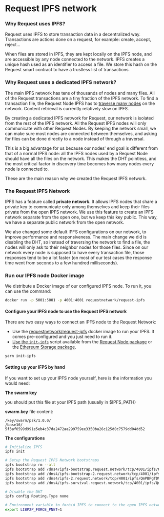 # Request IPFS network

### Why Request uses IPFS?

Request uses IPFS to store transaction data in a decentralized way. Transactions are actions done on a request, for example: create, accept, reject...

When files are stored in IPFS, they are kept locally on the IPFS node, and are accessible by any node connected to the network. IPFS creates a unique hash used as an identifier to access a file. We store this hash on the Request smart contract to have a trustless list of transactions.

### Why Request uses a dedicated IPFS network?

The main IPFS network has tens of thousands of nodes and many files. All of the Request transactions are a tiny fraction of the IPFS network. To find a transaction file, the Request Node IPFS has to [traverse many nodes](https://medium.com/textileio/how-the-ipfs-dht-works-47af8bfd3c6a) on the network. Content retrieval is currently relatively slow on IPFS.

By creating a dedicated IPFS network for Request, our network is isolated from the rest of the IPFS network. All the Request IPFS nodes will only communicate with other Request Nodes. By keeping the network small, we can make sure most nodes are connected between themselves, and asking for files can be done directly to a node instead of through a traversal.

This is a big advantage for us because our nodes' end goal is different from that of a normal IPFS node: all the IPFS nodes used by a Request Node should have all the files on the network. This makes the DHT pointless, and the most critical factor in discovery time becomes how many nodes every node is connected to.

These are the main reason why we created the Request IPFS network.

### The Request IPFS Network

IPFS has a feature called **private network**. It allows IPFS nodes that share a private key to communicate only among themselves and keep their files private from the open IPFS network. We use this feature to create an IPFS network separate from the open one, but we keep this key public. This way, we have a separate public network from the open network.

We also changed some default IPFS configurations on our network, to improve performance and responsiveness. The main change we did is disabling the DHT, so instead of traversing the network to find a file, the nodes will only ask to their neighbor nodes for those files. Since on our network every node is supposed to have every transaction file, those responses tend to be a lot faster (on most of our test cases the response time went from seconds to a few hundred milliseconds).

### Run our IPFS node Docker image

We distribute a Docker image of our configured IPFS node. To run it, you can use the command:

```bash
docker run -p 5001:5001 -p 4001:4001 requestnetwork/request-ipfs
```

#### Configure your IPFS node to use the Request IPFS network

There are two easy ways to connect an IPFS node to the Request Network:

* Use the [requestnetwork/request-ipfs](https://hub.docker.com/r/requestnetwork/request-ipfs) docker image to run your IPFS. It comes pre-configured and you just need to run it.
* [Use the `init-ipfs`](https://github.com/RequestNetwork/requestNetwork-private/blob/development/packages/ethereum-storage/scripts/init-ipfs.js) script available from the [Request Node package](https://github.com/RequestNetwork/requestNetwork-private/tree/development/packages/request-node) or the [Ethereum Storage package](https://github.com/RequestNetwork/requestNetwork-private/tree/development/packages/ethereum-storage).

```bash
yarn init-ipfs
```

#### Setting up your IFPS by hand

If you want to set up your IPFS node yourself, here is the information you would need:

**The swarm key**

you should put this file at your IPFS path (usually in $IPFS\_PATH)

**swarm.key** file content:

```
/key/swarm/psk/1.0.0/
/base16/
5f3af0599d991e5eb4c37da2472aa299759ee3350ba26c125d0c7579dd04dd52
```

**The configurations**

```bash
# Initialize IPFS
ipfs init

# Setup the Request IPFS Network bootstraps
ipfs bootstrap rm --all
ipfs bootstrap add /dns4/ipfs-bootstrap.request.network/tcp/4001/ipfs/QmaSrBXFBaupfeGMTuigswtKtsthbVaSonurjTV967Fdxx
ipfs bootstrap add /dns4/ipfs-bootstrap-2.request.network/tcp/4001/ipfs/QmYdcSoVNU1axgSnkRAyHtwsKiSvFHXeVvRonGCAV9LVEj
ipfs bootstrap add /dns4/ipfs-2.request.network/tcp/4001/ipfs/QmPBPgTDVjveRu6KjGVMYixkCSgGtVyV8aUe6wGQeLZFVd
ipfs bootstrap add /dns4/ipfs-survival.request.network/tcp/4001/ipfs/Qmb6a5DH45k8JwLdLVZUhRhv1rnANpsbXjtsH41esGhNCh

# Disable the DHT
ipfs config Routing.Type none

# Environment variable to forbid IPFS to connect to the open IPFS network
export LIBP2P_FORCE_PNET=1
```
